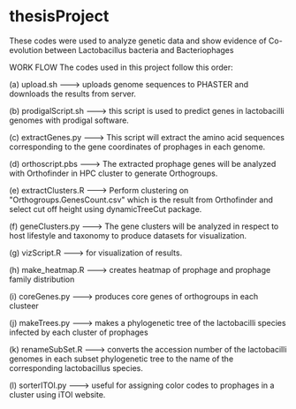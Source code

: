 # thesisProject
These codes were used to analyze genetic data and show evidence of Co-evolution between Lactobacillus bacteria and Bacteriophages

WORK FLOW
The codes used in this project follow this order:

(a) upload.sh ---> uploads genome sequences to PHASTER and downloads the results from server.

(b) prodigalScript.sh ---> this script is used to predict genes in lactobacilli genomes with prodigal software. 

(c) extractGenes.py --->  This script will extract the amino acid sequences corresponding to the gene coordinates of prophages in each genome. 

(d) orthoscript.pbs ---> The extracted prophage genes will be analyzed with Orthofinder in HPC cluster to generate Orthogroups. 

(e) extractClusters.R ---> Perform clustering on "Orthogroups.GenesCount.csv" which is the result from Orthofinder and select cut off height using dynamicTreeCut package.

(f) geneClusters.py ---> The gene clusters will be analyzed in respect to host lifestyle and taxonomy to produce datasets for visualization.

(g) vizScript.R ---> for visualization of results. 

(h) make_heatmap.R ---> creates heatmap of prophage and prophage family distribution

(i) coreGenes.py ---> produces core genes of orthogroups in each clusteer

(j) makeTrees.py ---> makes a phylogenetic tree of the lactobacilli species infected by each cluster of prophages

(k) renameSubSet.R ---> converts the accession number of the lactobacilli genomes in each subset phylogenetic tree to the name of the corresponding lactobacillus species. 

(l) sorterITOl.py ---> useful for assigning color codes to prophages in a cluster using iTOl website.



